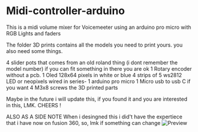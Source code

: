 # Midi-controller-arduino
This is a midi volume mixer for Voicemeeter using an arduino pro micro with RGB Lights and faders

The folder 3D prints contains all the models you need to print yours.
you also need some things.

4 slider pots that comes from an old roland thing (i dont remember the model number) if you can fit something in there you are ok
1 Rotary encoder without a pcb.
1 Oled 128x64 pixels in white or blue
4 strips of 5 ws2812 LED or neopixels wired in series-
1 arduino pro micro
1 Micro usb to usb C if you want
4 M3x8 screws
the 3D printed parts


Maybe in the future i will update this, if you found it and you are interested in this, LMK. 
CHEERS ! 


ALSO AS A SIDE NOTE
When i desingned this i did't have the expertiece that i have now on fusion 360, so, lmk if something can change
![Preview]((https://imgur.com/a/6kzqsjA)https://imgur.com/a/6kzqsjA](https://imgur.com/peBWVK3)https://imgur.com/peBWVK3)
